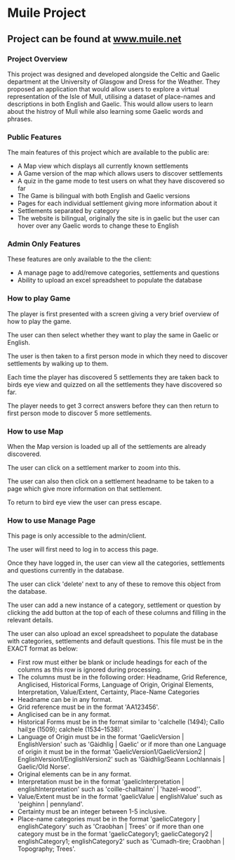 # Muile Project

## Project can be found at www.muile.net

### Project Overview
This project was designed and developed alongside the Celtic and Gaelic department at the University of Glasgow and Dress for the Weather. They proposed an application that would allow users to explore a virtual representation of the Isle of Mull, utilising a dataset of place-names and descriptions in both English and Gaelic. This would allow users to learn about the histroy of Mull while also learning some Gaelic words and phrases.

### Public Features
The main features of this project which are available to the public are:
* A Map view which displays all currently known settlements
* A Game version of the map which allows users to discover settlements
* A quiz in the game mode to test users on what they have discovered so far
* The Game is bilingual with both English and Gaelic versions
* Pages for each individual settlement giving more information about it
* Settlements separated by category
* The website is bilingual, originally the site is in gaelic but the user can hover over any Gaelic words to change these to English

### Admin Only Features
These features are only available to the the client:
* A manage page to add/remove categories, settlements and questions
* Ability to upload an excel spreadsheet to populate the database

### How to play Game
The player is first presented with a screen giving a very brief overview of how to play the game.

The user can then select whether they want to play the same in Gaelic or English.

The user is then taken to a first person mode in which they need to discover settlements by walking up to them.

Each time the player has discovered 5 settlements they are taken back to birds eye view and quizzed on all the settlements they have discovered so far.

The player needs to get 3 correct answers before they can then return to first person mode to discover 5 more settlements.

### How to use Map
When the Map version is loaded up all of the settlements are already discovered.

The user can click on a settlement marker to zoom into this.

The user can also then click on a settlement headname to be taken to a page which give more information on that settlement.

To return to bird eye view the user can press escape.

### How to use Manage Page
This page is only accessible to the admin/client.

The user will first need to log in to access this page.

Once they have logged in, the user can view all the categories, settlements and questions currently in the database.

The user can click 'delete' next to any of these to remove this object from the database.

The user can add a new instance of a category, settlement or question by clicking the add button at the top of each of these columns and filling in the relevant details.

The user can also upload an excel spreadsheet to populate the database with categories, settlements and default questions. This file must be in the EXACT format as below:
* First row must either be blank or include headings for each of the columns as this row is ignored during processing.
* The columns must be in the following order: Headname, Grid Reference, Anglicised, Historical Forms, Language of Origin, Original Elements, Interpretation, Value/Extent, Certainty, Place-Name Categories
* Headname can be in any format.
* Grid reference must be in the format 'AA123456'.
* Anglicised can be in any format.
* Historical Forms must be in the format similar to 'calchelle (1494); Callo hailӡe (1509); calchele (1534–1538)'.
* Language of Origin must be in the format 'GaelicVersion | EnglishVersion' such as 'Gàidhlig | Gaelic' or if more than one Language of origin it must be in the format 'GaelicVersion1/GaelicVersion2 | EnglishVersion1/EnglishVersion2' such as 'Gàidhlig/Seann Lochlannais | Gaelic/Old Norse'.
* Original elements can be in any format.
* Interpretation must be in the format 'gaelicInterpretation | englishInterpretation' such as 'coille-challtainn' | 'hazel-wood''.
* Value/Extent must be in the format 'gaelicValue | englishValue' such as 'peighinn | pennyland'.
* Certainty must be an integer between 1-5 inclusive.
* Place-name categories must be in the format 'gaelicCategory | englishCategory' such as 'Craobhan | Trees' or if more than one category must be in the format 'gaelicCategory1; gaelicCategory2 | englishCategory1; englishCategory2' such as 'Cumadh-tìre; Craobhan | Topography; Trees'.
